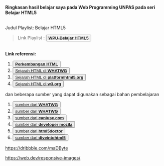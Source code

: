 <b>Ringkasan hasil belajar saya pada Web Programming UNPAS pada seri Belajar HTML5</b><br /><br />

Judul Playlist: Belajar HTML5

> Link Playlist :
> <button><b><a href='https://www.youtube.com/watch?v=Q2VqCG13ejA&list=PLFIM0718LjIX-K5eeHRImnZhPUMhsw9A7&index=1'>WPU-Belajar HTML5</a></b></button>

<br/><b>Link referensi:</b>

<ol><li><button><b><a href='https://html.spec.whatwg.org'>Perkembangan HTML</a></b></button></li>

<li><button><a href='https://html.spec.whatwg.org/multipage/introduction.html#history-2'>Sejarah HTML di <b>WHATWG</b></a></button></li>

<li><button><a href='https://platform.html5.org/history'>Sejarah HTML di <b>platformhtml5.org</b></a></button></li>

<li><button><a href='https://www.w3.org/html/wg/wiki/History'>Sejarah HTML di <b>w3.org</b></a></button></li>
</ol>

dan beberapa sumber yang dapat digunakan sebagai bahan pembelajaran

<ol>
<li><button><a href='https://html.spec.whatwg.org/'>sumber dari <b>WHATWG</b></a></button></li>
<li><button><a href='https://whatwg.org/validator/'>sumber dari <b>WHATWG</b></a></button></li>
<li><button><a href='https://caniuse.com/'>sumber dari <b>caniuse.com</b></a></button></li>
<li><button><a href='https://developer.mozila.ord/'>sumber dari <b>developer mozila</b></a></button></li>
<li><button><a href='https://html5doctor.com/'>sumber dari <b>html5doctor</b></a></button></li>
<li><button><a href='https://diveintohtml5.info/'>sumber dari <b>diveintohtml5</b></a></button></li>
</ol>

https://dribbble.com/maDByte

https://web.dev/responsive-images/
